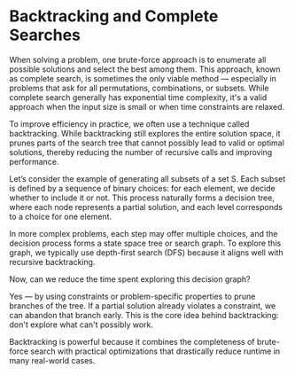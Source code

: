 # Backtracking and Complete Searches
When solving a problem, one brute-force approach is to enumerate all possible solutions and select the best among them. This approach, known as complete search, is sometimes the only viable method — especially in problems that ask for all permutations, combinations, or subsets. While complete search generally has exponential time complexity, it's a valid approach when the input size is small or when time constraints are relaxed.

To improve efficiency in practice, we often use a technique called backtracking. While backtracking still explores the entire solution space, it prunes parts of the search tree that cannot possibly lead to valid or optimal solutions, thereby reducing the number of recursive calls and improving performance.

Let’s consider the example of generating all subsets of a set S. Each subset is defined by a sequence of binary choices: for each element, we decide whether to include it or not. This process naturally forms a decision tree, where each node represents a partial solution, and each level corresponds to a choice for one element.

In more complex problems, each step may offer multiple choices, and the decision process forms a state space tree or search graph. To explore this graph, we typically use depth-first search (DFS) because it aligns well with recursive backtracking.

Now, can we reduce the time spent exploring this decision graph?

Yes — by using constraints or problem-specific properties to prune branches of the tree. If a partial solution already violates a constraint, we can abandon that branch early. This is the core idea behind backtracking: don't explore what can't possibly work.

Backtracking is powerful because it combines the completeness of brute-force search with practical optimizations that drastically reduce runtime in many real-world cases.
